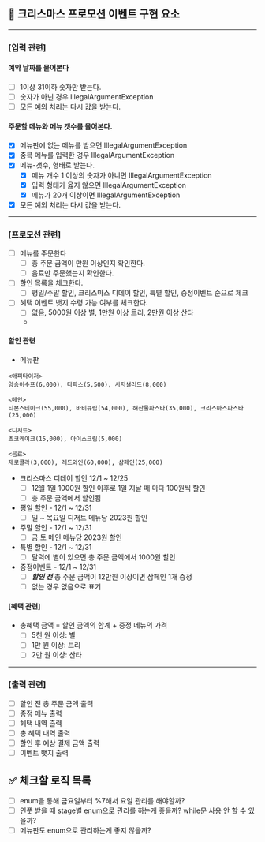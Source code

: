 ## 🎄 크리스마스 프로모션 이벤트 구현 요소

***

### [입력 관련]

#### 예약 날짜를 물어본다

- [ ] 1이상 31이하 숫자만 받는다.
- [ ] 숫자가 아닌 경우 IllegalArgumentException
- [ ] 모든 예외 처리는 다시 값을 받는다.

#### 주문할 메뉴와 메뉴 갯수를 물어본다.

- [x] 메뉴판에 없는 메뉴를 받으면 IllegalArgumentException
- [x] 중복 메뉴를 입력한 경우 IllegalArgumentException
- [x] 메뉴-갯수, 형태로 받는다.
    - [x] 메뉴 개수 1 이상의 숫자가 아니면 IllegalArgumentException
    - [x] 입력 형태가 옳지 않으면 IllegalArgumentException
    - [x] 메뉴가 20개 이상이면 IllegalArgumentException
- [x] 모든 예외 처리는 다시 값을 받는다.

***

### [프로모션 관련]

- [ ] 메뉴를 주문한다
    - [ ] 총 주문 금액이 만원 이상인지 확인한다.
    - [ ] 음료만 주문했는지 확인한다.
- [ ] 할인 목록을 체크한다.
    - [ ] 평일/주말 할인, 크리스마스 디데이 할인, 특별 할인, 증정이벤트 순으로 체크
- [ ] 혜택 이벤트 뱃지 수령 가능 여부를 체크한다.
    - [ ] 없음, 5000원 이상 별, 1만원 이상 트리, 2만원 이상 산타
    -

#### 할인 관련

- 메뉴판

```
<애피타이저>
양송이수프(6,000), 타파스(5,500), 시저샐러드(8,000)

<메인>
티본스테이크(55,000), 바비큐립(54,000), 해산물파스타(35,000), 크리스마스파스타(25,000)

<디저트>
초코케이크(15,000), 아이스크림(5,000)

<음료>
제로콜라(3,000), 레드와인(60,000), 샴페인(25,000)
```

- 크리스마스 디데이 할인 12/1 ~ 12/25
    - [ ] 12월 1일 1000원 할인 이후로 1일 지날 때 마다 100원씩 할인
    - [ ] 총 주문 금액에서 할인됨

- 평일 할인 - 12/1 ~ 12/31
    - [ ] 일 ~ 목요일 디저트 메뉴당 2023원 할인

- 주말 할인 - 12/1 ~ 12/31
    - [ ] 금,토 메인 메뉴당 2023원 할인

- 특별 할인 - 12/1 ~ 12/31
    - [ ] 달력에 별이 있으면 총 주문 금액에서 1000원 할인

- 증정이벤트 - 12/1 ~ 12/31
    - [ ] **_할인 전_** 총 주문 금액이 12만원 이상이면 삼페인 1개 증정
    - [ ] 없는 경우 없음으로 표기

#### [혜택 관련]

- 총혜택 금액 = 할인 금액의 합계 + 증정 메뉴의 가격
    - [ ] 5천 원 이상: 별
    - [ ] 1만 원 이상: 트리
    - [ ] 2만 원 이상: 산타

***

### [출력 관련]

- [ ] 할인 전 총 주문 금액 출력
- [ ] 증정 메뉴 출력
- [ ] 혜택 내역 출력
- [ ] 총 혜택 내역 출력
- [ ] 할인 후 예상 결제 금액 출력
- [ ] 이벤트 뱃지 출력

## ✅ 체크할 로직 목록

- [ ] enum을 통해 금요일부터 %7해서 요일 관리를 해야할까?
- [ ] 인풋 받을 때 stage별 enum으로 관리를 하는게 좋을까? while문 사용 안 할 수 있을까?
- [ ] 메뉴판도 enum으로 관리하는게 좋지 않을까?
